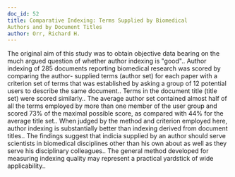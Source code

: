 ```yaml
---
doc_id: 52
title: Comparative Indexing: Terms Supplied by Biomedical 
Authors and by Document Titles
author: Orr, Richard H.
---
```


The original aim of this study was to obtain objective data bearing on the 
much argued question of whether author indexing is "good".. Author indexing of
285 documents reporting biomedical research was scored by comparing the author-
supplied terms (author set) for each paper with a criterion set of terms that 
was  established by asking a group of 12 potential users to describe the same
document.. Terms in the document title (title set) were scored similarly.. The
average author set contained almost half of all the terms employed by more than 
one member of the user group and scored 73% of the maximal possible score, as 
compared with 44% for the average title set.. When judged by the method and 
criterion employed here, author indexing is substantially better than indexing 
derived from document titles.. The findings suggest that indicia supplied by an
author should serve scientists in biomedical disciplines other than his own 
about as well as they serve his disciplinary colleagues.. The general method
developed for measuring indexing quality may represent a practical yardstick of 
wide applicability..